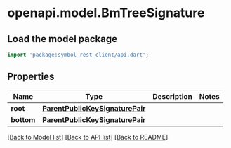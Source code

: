 # openapi.model.BmTreeSignature

## Load the model package
```dart
import 'package:symbol_rest_client/api.dart';
```

## Properties
Name | Type | Description | Notes
------------ | ------------- | ------------- | -------------
**root** | [**ParentPublicKeySignaturePair**](ParentPublicKeySignaturePair.md) |  | 
**bottom** | [**ParentPublicKeySignaturePair**](ParentPublicKeySignaturePair.md) |  | 

[[Back to Model list]](../README.md#documentation-for-models) [[Back to API list]](../README.md#documentation-for-api-endpoints) [[Back to README]](../README.md)


